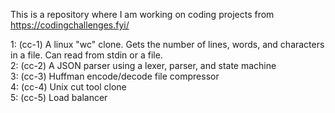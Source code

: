 This is a repository where I am working on coding projects from https://codingchallenges.fyi/

1: (cc-1) A linux "wc" clone. Gets the number of lines, words, and characters in a file. Can read from stdin or a file.  
2: (cc-2) A JSON parser using a lexer, parser, and state machine  
3: (cc-3) Huffman encode/decode file compressor  
4: (cc-4) Unix cut tool clone  
5: (cc-5) Load balancer
